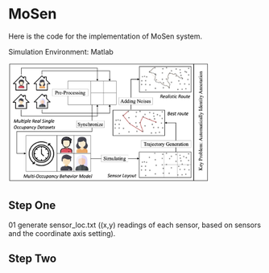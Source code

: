 # MoSen

Here is the code for the implementation of MoSen system.

Simulation Environment: Matlab



<img src="architecture2.jpg" width="400"/>

## Step One

01 generate sensor_loc.txt ((x,y) readings of each sensor, based on sensors and the coordinate axis setting).



## Step Two
